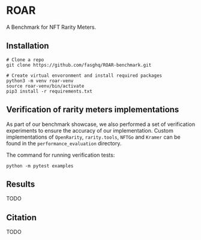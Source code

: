 # ROAR

A Benchmark for NFT Rarity Meters.


## Installation

```console
# Clone a repo
git clone https://github.com/fasghq/ROAR-benchmark.git

# Create virtual envoronment and install required packages
python3 -m venv roar-venv
source roar-venv/bin/activate
pip3 install -r requirements.txt
```

## Verification of rarity meters implementations

As part of our benchmark showcase, we also performed a set of verification experiments to ensure the accuracy of our implementation.
Custom implementations of `OpenRarity`, `rarity.tools`, `NFTGo` and `Kramer` can be found in the `performance_evaluation` directory. 

The command for running verification tests:

```console
python -m pytest examples
```

## Results

TODO


## Citation

TODO
